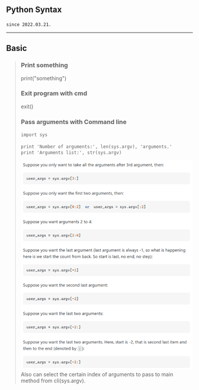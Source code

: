 ## Python Syntax
`since 2022.03.21.`

---

## Basic
> ### Print something
> print("something")
>
> ### Exit program with cmd
> exit()
> 
> ### Pass arguments with Command line
> 
> ```
> import sys
> 
> print 'Number of arguments:', len(sys.argv), 'arguments.'
> print 'Arguments list:', str(sys.argv)
> ```
> ![img.png](img.png)
> Also can select the certain index of arguments to pass to main method from cli(sys.argv).
